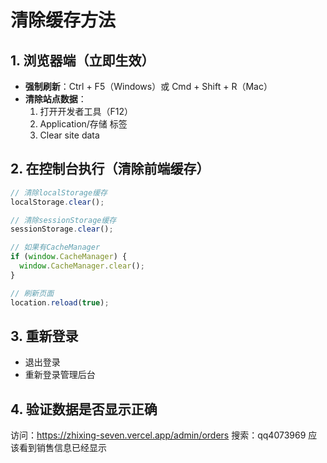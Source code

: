 # 清除缓存方法

## 1. 浏览器端（立即生效）
- **强制刷新**：Ctrl + F5（Windows）或 Cmd + Shift + R（Mac）
- **清除站点数据**：
  1. 打开开发者工具（F12）
  2. Application/存储 标签
  3. Clear site data

## 2. 在控制台执行（清除前端缓存）
```javascript
// 清除localStorage缓存
localStorage.clear();

// 清除sessionStorage缓存
sessionStorage.clear();

// 如果有CacheManager
if (window.CacheManager) {
  window.CacheManager.clear();
}

// 刷新页面
location.reload(true);
```

## 3. 重新登录
- 退出登录
- 重新登录管理后台

## 4. 验证数据是否显示正确
访问：https://zhixing-seven.vercel.app/admin/orders
搜索：qq4073969
应该看到销售信息已经显示
